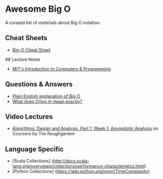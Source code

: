 # Awesome Big O
A curated list of materials about Big O notation.

## Cheat Sheets
- [Big-O Cheat Sheet](http://bigocheatsheet.com)

## Lecture Notes
- [MIT's Introduction to Computers & Programming](http://web.mit.edu/16.070/www/lecture/big_o.pdf)

## Questions & Answers
- [Plain English explanation of Big O](http://stackoverflow.com/a/487278/472433)
- [What does O(log n) mean exactly?](http://stackoverflow.com/a/2307314/472433)

## Video Lectures
- [Algorithms: Design and Analysis, Part 1, Week 1: Asymptotic Analysis](https://class.coursera.org/algo-004/lecture/169) on Coursera by Tim Roughgarden

## Language Specific
- [Scala Collections] (http://docs.scala-lang.org/overviews/collections/performance-characteristics.html)
- [Python Collections] (https://wiki.python.org/moin/TimeComplexity)
